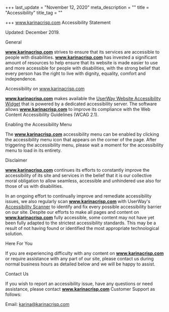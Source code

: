 +++
last_update = "November 12, 2020"
meta_description = ""
title = "Accessibility"
title_tag = ""

+++
www.karinacrisp.com Accessibility Statement

  
  
Updated: December 2019. 

General

**www.karinacrisp.com** strives to ensure that its services are accessible to people with disabilities. **www.karinacrisp.com** has invested a significant amount of resources to help ensure that its website is made easier to use and more accessible for people with disabilities, with the strong belief that every person has the right to live with dignity, equality, comfort and independence.

Accessibility on www.karinacrisp.com

**www.karinacrisp.com** makes available the [UserWay Website Accessibility Widget](https://UserWay.org) that is powered by a dedicated accessibility server. The software allows **www.karinacrisp.com** to improve its compliance with the Web Content Accessibility Guidelines (WCAG 2.1).

Enabling the Accessibility Menu

The **www.karinacrisp.com** accessibility menu can be enabled by clicking the accessibility menu icon that appears on the corner of the page. After triggering the accessibility menu, please wait a moment for the accessibility menu to load in its entirety.

Disclaimer

**www.karinacrisp.com** continues its efforts to constantly improve the accessibility of its site and services in the belief that it is our collective moral obligation to allow seamless, accessible and unhindered use also for those of us with disabilities.   
  
In an ongoing effort to continually improve and remediate accessibility issues, we also regularly scan **www.karinacrisp.com** with UserWay's [Accessibility Scanner](https://UserWay.org/scanner "Free Website Accessibility Scanner") to identify and fix every possible accessibility barrier on our site. Despite our efforts to make all pages and content on **www.karinacrisp.com** fully accessible, some content may not have yet been fully adapted to the strictest accessibility standards. This may be a result of not having found or identified the most appropriate technological solution.

Here For You

If you are experiencing difficulty with any content on **www.karinacrisp.com** or require assistance with any part of our site, please contact us during normal business hours as detailed below and we will be happy to assist.

Contact Us

If you wish to report an accessibility issue, have any questions or need assistance, please contact **www.karinacrisp.com** Customer Support as follows:   
  
Email: karina@karinacrisp.com
